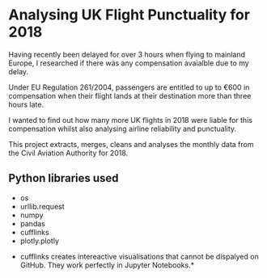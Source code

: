 # Analysing UK Flight Punctuality for 2018

Having recently been delayed for over 3 hours when flying to mainland Europe, I researched if there was any compensation avaialble due to my delay. 

Under EU Regulation 261/2004, passengers are entitled to up to €600 in compensation when their flight lands at their destination more than three hours late. 

I wanted to find out how many more UK flights in 2018 were liable for this compensation whilst also analysing airline reliability and punctuality.

This project extracts, merges, cleans and analyses the monthly data from the Civil Aviation Authority for 2018.

## Python libraries used
- os
- urllib.request
- numpy
- pandas
- cufflinks
- plotly.plotly


* cufflinks creates intereactive visualisations that cannot be dispalyed on GitHub. They work perfectly in Jupyter Notebooks.*
